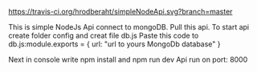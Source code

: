https://travis-ci.org/hrodberaht/simpleNodeApi.svg?branch=master

This is simple NodeJs Api connect to mongoDB.
Pull this api.
To start api create folder config and creat file db.js
Paste this code to db.js:module.exports = {
    url: "url to yours MongoDb database"
}

Next in console write npm install
and npm run dev 
Api run on port: 8000


